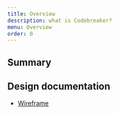 ```yaml
---
title: Overview
description: what is Codebreaker?
menu: Overview
order: 0
---
```


## Summary 

## Design documentation 

* [Wireframe](x/wireframe.md)
 